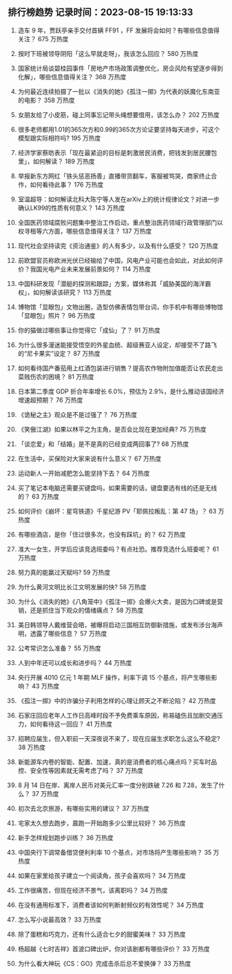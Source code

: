 
## 排行榜趋势 记录时间：2023-08-15 19:13:33
  
  1. 造车 9 年，贾跃亭亲手交付首辆 FF91 ，FF 发展将会如何？有哪些信息值得关注？ 675 万热度
    
  2. 按时下班被领导阴阳「这么早就走呀」，我该怎么回应？ 580 万热度
    
  3. 国家统计局谈碧桂园事件「房地产市场政策调整优化，房企风险有望逐步得到化解」，哪些信息值得关注？ 368 万热度
    
  4. 为何最近连续拍摄了一批以《消失的她》《孤注一掷》为代表的妖魔化东南亚的电影？ 358 万热度
    
  5. 女朋友给了小皮筋，碰上同事忘记带头绳想要借用，该怎么办？ 202 万热度
    
  6. 很多老师都用1.01的365次方和0.99的365次方论证要坚持每天进步，可这个模型跟实际相符吗? 195 万热度
    
  7. 经济学家蔡昉表示「现在最紧迫的目标是刺激居民消费，把钱发到居民腰包里」，如何解读？ 189 万热度
    
  8. 举报新东方网红「铁头惩恶扬善」直播带货翻车，客服被骂哭，商家终止合作，如何看待此事？ 176 万热度
    
  9. 室温超导：如何解读北科大陈宁等人发在arXiv上的统计规律论文？对进一步确认LK99的性质有何意义？ 143 万热度
    
  10. 全国医药领域腐败问题集中整治工作启动，重点整治医药领域行政管理部门以权寻租等六方面，哪些信息值得关注？ 137 万热度
    
  11. 现代社会坚持读完《资治通鉴》的人有多少，以及有什么感受？ 120 万热度
    
  12. 前欧盟官员称欧洲光伏已经输给了中国，风电产业可能也会如此，对此如何评价？我国光电产业未来发展前景如何？ 114 万热度
    
  13. 中国科研发现「潜艇的探测和跟踪」方案，媒体称其「威胁美国的海洋霸权」，如何解读该研究？ 113 万热度
    
  14. 博物馆「显眼包」文物出圈，造型仿佛表情包带台词，你手机中有哪些博物馆「显眼包」照片？ 96 万热度
    
  15. 你的猫做过哪些事让你觉得它「成仙」了？ 91 万热度
    
  16. 为什么很多漫迷能接受悟空的外星血统、超级赛亚人设定，却接受不了路飞的“尼卡果实”设定？ 87 万热度
    
  17. 如何看待国产番茄用上红酒包装进行销售？提高农作物附加值能否让农民走出菜贱伤农的困境？ 81 万热度
    
  18. 日本第二季度 GDP 折合年率增长 6.0%，预估为 2.9%，是什么推动该国经济增速超预期？ 76 万热度
    
  19. 《诡秘之主》观众是不是过强了？ 76 万热度
    
  20. 《笑傲江湖》如果以林平之为主角，是否会比现在更加经典? 75 万热度
    
  21. 「谈恋爱」和「结婚」是不是真的已经变成两回事了? 68 万热度
    
  22. 在生活中，买保险对大家来说有什么意义？ 67 万热度
    
  23. 运动新人一开始减肥怎么能坚持下去？ 64 万热度
    
  24. 买了笔记本电脑还需要买键盘吗，如果需要的话，键盘要选有线的还是无线的？ 63 万热度
    
  25. 如何评价《崩坏：星穹铁道》千星纪游 PV「耶佩拉叛乱：第 47 场」？ 63 万热度
    
  26. 有哪些酒店，是你「住过很多次，也没有踩坑」的？ 62 万热度
    
  27. 准大一女生，开学后应该竞选班委吗？有点社恐。推荐竞选什么班委呢？ 61 万热度
    
  28. 努力真的能赢过天赋吗? 59 万热度
    
  29. 为什么黄河文明比长江文明发展的快? 58 万热度
    
  30. 为什么《消失的她》《八角笼中》《孤注一掷》会爆火大卖，是因为口碑或是营销，还是抓住当下观众的情绪痛点？ 58 万热度
    
  31. 美日韩领导人戴维营会晤，被曝将启动三国相互防御新措施，或发布涉台海声明，透露了哪些信息？ 57 万热度
    
  32. 公考常识怎么准备？ 55 万热度
    
  33. 人到中年还可以成长和进步吗？ 44 万热度
    
  34. 央行开展 4010 亿元 1 年期 MLF 操作，利率下调 15 个基点，将产生哪些影响？ 43 万热度
    
  35. 《孤注一掷》中的诈骗分子利用怎样的心理让顾天之不断沦陷？ 42 万热度
    
  36. 石家庄回应老年人工作日高峰时段不予免费乘车原因，称易磕伤且加剧交通压力，如何看待这一回应？ 41 万热度
    
  37. 招聘应届生，但入职前一天深夜说不来了，现在应届生求职怎么这么不稳定? 38 万热度
    
  38. 新能源车内卷的智能、配置、加速，真的是消费者的核心痛点吗？买车时品控、安全性等因素就无需考虑了吗？ 37 万热度
    
  39. 8 月 14 日在岸、离岸人民币对美元汇率一度分别跌破 7.26 和 7.28，发生了什么？ 37 万热度
    
  40. 初次去北京旅游，有哪些实用的建议？ 37 万热度
    
  41. 宅家太久想去跑步，晨跑一开始跑多少公里比较好？ 36 万热度
    
  42. 新手怎样规划跑步训练？ 36 万热度
    
  43. 中国央行下调常备借贷便利利率 10 个基点，对市场将产生哪些影响？ 35 万热度
    
  44. 如果在家里给孩子建立一个阅读角，孩子会喜欢吗？ 34 万热度
    
  45. 工作很痛苦，但现在经济不景气，该离职吗？ 34 万热度
    
  46. 在没有通用标准下，消费者该如何判断射频仪的有效性呢？ 34 万热度
    
  47. 怎么写小说最高效？ 33 万热度
    
  48. 除了蛋糕和巧克力，还有什么适合七夕的甜蜜美味？ 33 万热度
    
  49. 杨超越《七时吉祥》首波口碑出炉，你对该剧都有哪些评价？ 33 万热度
    
  50. 为什么看大神玩《CS：GO》完成击杀后总不爱换弹？ 33 万热度
    